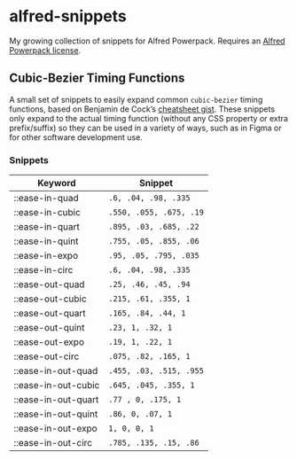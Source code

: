 # alfred-snippets

My growing collection of snippets for Alfred Powerpack. Requires an [Alfred Powerpack license](https://www.alfredapp.com/powerpack/).

## Cubic-Bezier Timing Functions

A small set of snippets to easily expand common `cubic-bezier` timing functions, based on Benjamin de Cock’s [cheatsheet gist](https://gist.github.com/bendc/ac03faac0bf2aee25b49e5fd260a727d). These snippets only expand to the actual timing function (without any CSS property or extra prefix/suffix) so they can be used in a variety of ways, such as in Figma or for other software development use.

### Snippets

| Keyword             | Snippet                 |
|---------------------|-------------------------|
| ::ease-in-quad      | `.6, .04, .98, .335`    |
| ::ease-in-cubic     | `.550, .055, .675, .19` |
| ::ease-in-quart     | `.895, .03, .685, .22`  |
| ::ease-in-quint     | `.755, .05, .855, .06`  |
| ::ease-in-expo      | `.95, .05, .795, .035`  |
| ::ease-in-circ      | `.6, .04, .98, .335`    |
| ::ease-out-quad     | `.25, .46, .45, .94`    |
| ::ease-out-cubic    | `.215, .61, .355, 1`    |
| ::ease-out-quart    | `.165, .84, .44, 1`     |
| ::ease-out-quint    | `.23, 1, .32, 1`        |
| ::ease-out-expo     | `.19, 1, .22, 1`        |
| ::ease-out-circ     | `.075, .82, .165, 1`    |
| ::ease-in-out-quad  | `.455, .03, .515, .955` |
| ::ease-in-out-cubic | `.645, .045, .355, 1`   |
| ::ease-in-out-quart | `.77 , 0, .175, 1`      |
| ::ease-in-out-quint | `.86, 0, .07, 1`        |
| ::ease-in-out-expo  | `1, 0, 0, 1`            |
| ::ease-in-out-circ  | `.785, .135, .15, .86`  |
